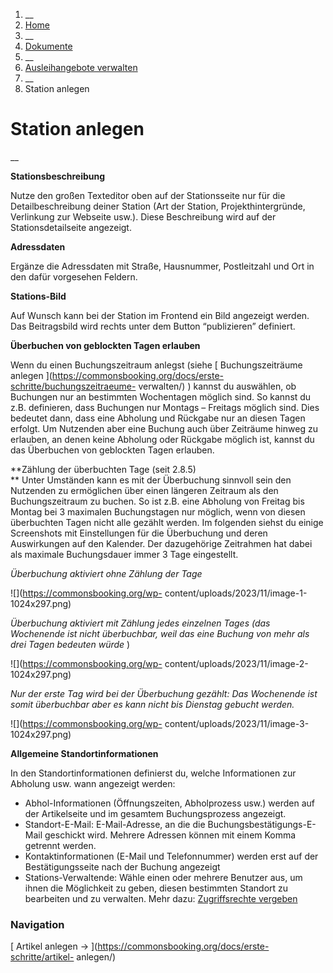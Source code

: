   1. __
  2. [ Home  ](https://commonsbooking.org/)
  3. __
  4. [ Dokumente  ](https://commonsbooking.org/dokumentation/)
  5. __
  6. [ Ausleihangebote verwalten  ](https://commonsbooking.org/docs/erste-schritte/)
  7. __
  8. Station anlegen 

#  Station anlegen

__

**Stationsbeschreibung**

Nutze den großen Texteditor oben auf der Stationsseite nur für die
Detailbeschreibung deiner Station (Art der Station, Projekthintergründe,
Verlinkung zur Webseite usw.). Diese Beschreibung wird auf der
Stationsdetailseite angezeigt.

**Adressdaten**

Ergänze die Adressdaten mit Straße, Hausnummer, Postleitzahl und Ort in den
dafür vorgesehen Feldern.

**Stations-Bild**

Auf Wunsch kann bei der Station im Frontend ein Bild angezeigt werden. Das
Beitragsbild wird rechts unter dem Button “publizieren” definiert.

**Überbuchen von geblockten Tagen erlauben**

Wenn du einen Buchungszeitraum anlegst (siehe [ Buchungszeiträume anlegen
](https://commonsbooking.org/docs/erste-schritte/buchungszeitraeume-
verwalten/) ) kannst du auswählen, ob Buchungen nur an bestimmten Wochentagen
möglich sind. So kannst du z.B. definieren, dass Buchungen nur Montags –
Freitags möglich sind. Dies bedeutet dann, dass eine Abholung und Rückgabe nur
an diesen Tagen erfolgt. Um Nutzenden aber eine Buchung auch über Zeiträume
hinweg zu erlauben, an denen keine Abholung oder Rückgabe möglich ist, kannst
du das Überbuchen von geblockten Tagen erlauben.

**Zählung der überbuchten Tage (seit 2.8.5)  
** Unter Umständen kann es mit der Überbuchung sinnvoll sein den Nutzenden zu
ermöglichen über einen längeren Zeitraum als den Buchungszeitraum zu buchen.
So ist z.B. eine Abholung von Freitag bis Montag bei 3 maximalen Buchungstagen
nur möglich, wenn von diesen überbuchten Tagen nicht alle gezählt werden. Im
folgenden siehst du einige Screenshots mit Einstellungen für die Überbuchung
und deren Auswirkungen auf den Kalender. Der dazugehörige Zeitrahmen hat dabei
als maximale Buchungsdauer immer 3 Tage eingestellt.

_Überbuchung aktiviert ohne Zählung der Tage_  
  

![](https://commonsbooking.org/wp-
content/uploads/2023/11/image-1-1024x297.png)

_Überbuchung aktiviert mit Zählung jedes einzelnen Tages (das Wochenende ist
nicht überbuchbar, weil das eine Buchung von mehr als drei Tagen bedeuten
würde_ )  

![](https://commonsbooking.org/wp-
content/uploads/2023/11/image-2-1024x297.png)

_Nur der erste Tag wird bei der Überbuchung gezählt: Das Wochenende ist somit
überbuchbar aber es kann nicht bis Dienstag gebucht werden._

![](https://commonsbooking.org/wp-
content/uploads/2023/11/image-3-1024x297.png)

**Allgemeine Standortinformationen**

In den Standortinformationen definierst du, welche Informationen zur Abholung
usw. wann angezeigt werden:

  * Abhol-Informationen (Öffnungszeiten, Abholprozess usw.) werden auf der Artikelseite und im gesamtem Buchungsprozess angezeigt. 
  * Standort-E-Mail: E-Mail-Adresse, an die die Buchungsbestätigungs-E-Mail geschickt wird. Mehrere Adressen können mit einem Komma getrennt werden. 
  * Kontaktinformationen (E-Mail und Telefonnummer) werden erst auf der Bestätigungsseite nach der Buchung angezeigt 
  * Stations-Verwaltende: Wähle einen oder mehrere Benutzer aus, um ihnen die Möglichkeit zu geben, diesen bestimmten Standort zu bearbeiten und zu verwalten. Mehr dazu: [ Zugriffsrechte vergeben ](https://commonsbooking.org/docs/grundlagen/rechte-des-commonsbooking-manager/)

###  Navigation

[ Artikel anlegen → ](https://commonsbooking.org/docs/erste-schritte/artikel-
anlegen/)

